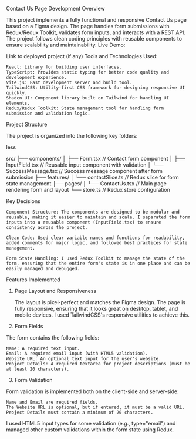 Contact Us Page Development
Overview

This project implements a fully functional and responsive Contact Us page based on a Figma design. The page handles form submissions with Redux/Redux Toolkit, validates form inputs, and interacts with a REST API. The project follows clean coding principles with reusable components to ensure scalability and maintainability.
Live Demo:

Link to deployed project (if any)
Tools and Technologies Used:

    React: Library for building user interfaces.
    TypeScript: Provides static typing for better code quality and development experience.
    Vite.js: Fast development server and build tool.
    TailwindCSS: Utility-first CSS framework for designing responsive UI quickly.
    Shadcn UI: Component library built on Tailwind for handling UI elements.
    Redux/Redux Toolkit: State management tool for handling form submission and validation logic.

Project Structure

The project is organized into the following key folders:

less

src/
├── components/
│   ├── Form.tsx        // Contact form component
│   ├── InputField.tsx  // Reusable input component with validation
│   └── SuccessMessage.tsx // Success message component after form submission
├── features/
│   └── contactSlice.ts // Redux slice for form state management
├── pages/
│   └── ContactUs.tsx   // Main page rendering form and layout
└── store.ts            // Redux store configuration

Key Decisions

    Component Structure: The components are designed to be modular and reusable, making it easier to maintain and scale. I separated the form inputs into a reusable component (InputField.tsx) to ensure consistency across the project.

    Clean Code: Used clear variable names and functions for readability, added comments for major logic, and followed best practices for state management.

    Form State Handling: I used Redux Toolkit to manage the state of the form, ensuring that the entire form's state is in one place and can be easily managed and debugged.

Features Implemented
1. Page Layout and Responsiveness

    The layout is pixel-perfect and matches the Figma design.
    The page is fully responsive, ensuring that it looks great on desktop, tablet, and mobile devices. I used TailwindCSS's responsive utilities to achieve this.

2. Form Fields

The form contains the following fields:

    Name: A required text input.
    Email: A required email input (with HTML5 validation).
    Website URL: An optional text input for the user's website.
    Project Details: A required textarea for project descriptions (must be at least 20 characters).

3. Form Validation

Form validation is implemented both on the client-side and server-side:

    Name and Email are required fields.
    The Website URL is optional, but if entered, it must be a valid URL.
    Project Details must contain a minimum of 20 characters.

I used HTML5 input types for some validation (e.g., type="email") and managed other custom validations within the form state using Redux.
